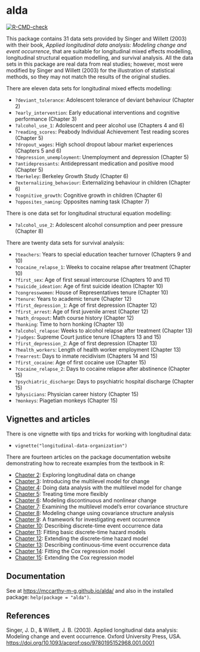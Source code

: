 # alda

<!-- badges: start -->
[![R-CMD-check](https://github.com/mccarthy-m-g/alda/actions/workflows/R-CMD-check.yaml/badge.svg)](https://github.com/mccarthy-m-g/alda/actions/workflows/R-CMD-check.yaml)
<!-- badges: end -->
  
This package contains 31 data sets provided by Singer and Willett (2003) with their book, *Applied longitudinal data analysis: Modeling change and event occurrence*, that are suitable for longitudinal mixed effects modelling, longitudinal structural equation modelling, and survival analysis. All the data sets in this package are real data from real studies; however, most were modified by Singer and Willett (2003) for the illustration of statistical methods, so they may not match the results of the original studies.

There are eleven data sets for longitudinal mixed effects modelling:

- `?deviant_tolerance`: Adolescent tolerance of deviant behaviour (Chapter 2)
- `?early_intervention`: Early educational interventions and cognitive performance (Chapter 3)
- `?alcohol_use_1`: Adolescent and peer alcohol use (Chapters 4 and 6)
- `?reading_scores`: Peabody Individual Achievement Test reading scores (Chapter 5)
- `?dropout_wages`: High school dropout labour market experiences (Chapters 5 and 6)
- `?depression_unemployment`: Unemployment and depression (Chapter 5)
- `?antidepressants`: Antidepressant medication and positive mood (Chapter 5)
- `?berkeley`: Berkeley Growth Study (Chapter 6)
- `?externalizing_behaviour`: Externalizing behaviour in children (Chapter 6)
- `?cognitive_growth`: Cognitive growth in children (Chapter 6)
- `?opposites_naming`: Opposites naming task (Chapter 7)

There is one data set for longitudinal structural equation modelling:

- `?alcohol_use_2`: Adolescent alcohol consumption and peer pressure (Chapter 8)

There are twenty data sets for survival analysis:

- `?teachers`: Years to special education teacher turnover (Chapters 9 and 10)
- `?cocaine_relapse_1`: Weeks to cocaine relapse after treatment (Chapter 10)
- `?first_sex`: Age of first sexual intercourse (Chapters 10 and 11)
- `?suicide_ideation`: Age of first suicide ideation (Chapter 10)
- `?congresswomen`: House of Representatives tenure (Chapter 10)
- `?tenure`: Years to academic tenure (Chapter 12)
- `?first_depression_1`: Age of first depression (Chapter 12)
- `?first_arrest`: Age of first juvenile arrest (Chapter 12)
- `?math_dropout`: Math course history (Chapter 12)
- `?honking`: Time to horn honking (Chapter 13)
- `?alcohol_relapse`: Weeks to alcohol relapse after treatment (Chapter 13)
- `?judges`: Supreme Court justice tenure (Chapters 13 and 15)
- `?first_depression_2`: Age of first depression (Chapter 13)
- `?health_workers`: Length of health worker employment (Chapter 13)
- `?rearrest`: Days to inmate recidivism (Chapters 14 and 15)
- `?first_cocaine`: Age of first cocaine use (Chapter 15)
- `?cocaine_relapse_2`: Days to cocaine relapse after abstinence (Chapter 15)
- `?psychiatric_discharge`: Days to psychiatric hospital discharge (Chapter 15)
- `?physicians`: Physician career history (Chapter 15)
- `?monkeys`: Piagetian monkeys (Chapter 15)

## Vignettes and articles

There is one vignette with tips and tricks for working with longitudinal data:

- `vignette("longitudinal-data-organization")`

There are fourteen articles on the package documentation website demonstrating how to recreate examples from the textbook in R:

- [Chapter 2](articles/chapter-2.html): Exploring longitudinal data on change
- [Chapter 3](articles/chapter-3.html): Introducing the multilevel model for change
- [Chapter 4](articles/chapter-4.html): Doing data analysis with the multilevel model for change
- [Chapter 5](articles/chapter-5.html): Treating time more flexibly
- [Chapter 6](articles/chapter-6.html): Modeling discontinuous and nonlinear change
- [Chapter 7](articles/chapter-7.html): Examining the multilevel model’s error covariance structure
- [Chapter 8](articles/chapter-8.html): Modeling change using covariance structure analysis
- [Chapter 9](articles/chapter-9.html): A framework for investigating event occurrence
- [Chapter 10](articles/chapter-10.html): Describing discrete-time event occurrence data
- [Chapter 11](articles/chapter-11.html): Fitting basic discrete-time hazard models
- [Chapter 12](articles/chapter-12.html): Extending the discrete-time hazard model
- [Chapter 13](articles/chapter-13.html): Describing continuous-time event occurrence data
- [Chapter 14](articles/chapter-14.html): Fitting the Cox regression model
- [Chapter 15](articles/chapter-15.html): Extending the Cox regression model

## Documentation

See at <https://mccarthy-m-g.github.io/alda/> and also in the installed package: `help(package = "alda")`.

## References

Singer, J. D., & Willett, J. B. (2003). Applied longitudinal data analysis: Modeling change and event occurrence. Oxford University Press, USA. <https://doi.org/10.1093/acprof:oso/9780195152968.001.0001>
